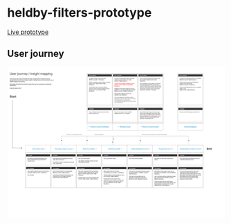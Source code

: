 # heldby-filters-prototype

[Live prototype](https://held-by-prototype.azurewebsites.net/)

## User journey

![alt text](user-journey-1-v0.png "Discovery user journey")
